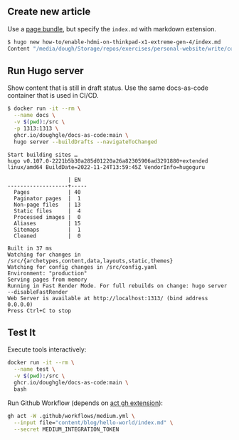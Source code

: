 ## Create new article

Use a [page bundle](https://gohugo.io/content-management/page-bundles/), but specify the `index.md` with markdown extension.

```sh
$ hugo new how-to/enable-hdmi-on-thinkpad-x1-extreme-gen-4/index.md
Content "/media/dough/Storage/repos/exercises/personal-website/write/content/how-to/enable-hdmi-on-thinkpad-x1-extreme-gen-4/index.md" created
```

## Run Hugo server

Show content that is still in draft status.
Use the same docs-as-code container that is used in CI/CD.

```sh
$ docker run -it --rm \
  --name docs \
  -v $(pwd):/src \
  -p 1313:1313 \
  ghcr.io/doughgle/docs-as-code:main \
  hugo server --buildDrafts --navigateToChanged
```

```
Start building sites … 
hugo v0.107.0-2221b5b30a285d01220a26a82305906ad3291880+extended linux/amd64 BuildDate=2022-11-24T13:59:45Z VendorInfo=hugoguru

                   | EN  
-------------------+-----
  Pages            | 40  
  Paginator pages  |  1  
  Non-page files   | 13  
  Static files     |  4  
  Processed images |  0  
  Aliases          | 15  
  Sitemaps         |  1  
  Cleaned          |  0  

Built in 37 ms
Watching for changes in /src/{archetypes,content,data,layouts,static,themes}
Watching for config changes in /src/config.yaml
Environment: "production"
Serving pages from memory
Running in Fast Render Mode. For full rebuilds on change: hugo server --disableFastRender
Web Server is available at http://localhost:1313/ (bind address 0.0.0.0)
Press Ctrl+C to stop
```

## Test It

Execute tools interactively:

```sh
docker run -it --rm \
  --name test \
  -v $(pwd):/src \
  ghcr.io/doughgle/docs-as-code:main \
  bash
```

Run Github Workflow (depends on [act gh extension](https://github.com/nektos/act)):

```sh
gh act -W .github/workflows/medium.yml \
  --input file="content/blog/hello-world/index.md" \
  --secret MEDIUM_INTEGRATION_TOKEN
```
